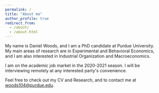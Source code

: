 ```yaml
---
permalink: /
title: "About me"
author_profile: true
redirect_from: 
  - /about/
  - /about.html
---
```


My name is Daniel Woods, and I am a PhD candidate at Purdue University.  My main areas of research are in Experimental and Behavioral Economics, and I am also interested in Industrial Organization and Macroeconomics.

I am on the academic job market in the 2020-2021 season.  I will be interviewing remotely at any interested party's convenience.

Feel free to check out my CV and Research, and to contact me at woods104@purdue.edu.